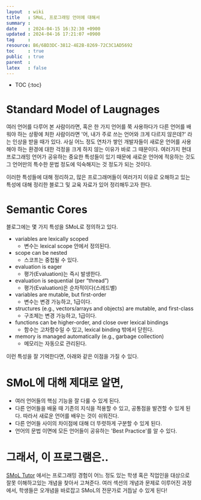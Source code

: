 ```yaml
---
layout  : wiki
title   : SMoL, 프로그래밍 언어에 대해서 
summary : 
date    : 2024-04-15 16:32:30 +0900
updated : 2024-04-16 17:21:07 +0900
tag     : 
resource: B6/6BD3DC-3812-4E2B-8269-72C3C1AD5692
toc     : true
public  : true
parent  : 
latex   : false
---
```

* TOC
{:toc}

# Standard Model of Laugnages
여러 언어를 다루어 본 사람이라면, 혹은 한 가지 언어를 쭉 사용하다가 다른 언어를 배워야 하는 상황에 처한 사람이라면 '어, 내가 주로 쓰는 언어와 크게 다르지 않은데?' 라는 인상을 받을 때가 있다. 사실 어느 정도 연차가 쌓인 개발자들이 새로운 언어를 사용해야 하는 환경에 대한 걱정을 크게 하지 않는 이유가 바로 그 때문이다. 여러가지 현대 프로그래밍 언어가 공유하는 중요한 특성들이 있기 때문에 새로운 언어에 적응하는 것도 그 언어만의 특수한 문법 정도에 익숙해지는 것 정도가 되는 것이다.

이러한 특성들에 대해 정리하고, 많은 프로그래머들이 여러가지 이유로 오해하고 있는 특성에 대해 정리한 블로그 및 교육 자료가 있어 정리해두고자 한다.

# Semantic Cores

블로그에는 몇 가지 특성을 SMoL로 정의하고 있다.

- variables are lexically scoped
  - 변수는 lexical scope 안에서 정의된다. 
- scope can be nested
  - 스코프는 중첩될 수 있다.
- evaluation is eager
  - 평가(Evaluation)는 즉시 발생한다.
- evaluation is sequential (per “thread”)
  - 평가(Evaluation)은 순차적이다(스레드별)
- variables are mutable, but first-order
  - 변수는 변경 가능하고, 1급이다.
- structures (e.g., vectors/arrays and objects) are mutable, and first-class
  - 구조체는 변경 가능하고, 1급이다.
- functions can be higher-order, and close over lexical bindings
  - 함수는 고차함수일 수 있고, lexical binding 밖에서 닫힌다. 
- memory is managed automatically (e.g., garbage collection)
  - 메모리는 자동으로 관리된다.
  
이런 특성을 잘 기억한다면, 아래와 같은 이점을 가질 수 있다.

# SMoL에 대해 제대로 알면, 
- 여러 언어들의 핵심 기능을 잘 다룰 수 있게 된다.
- 다른 언어들을 배울 때 기존의 지식을 적용할 수 있고, 공통점을 발견할 수 있게 된다. 따라서 새로운 언어를 배우는 것이 쉬워진다. 
- 다른 언어들 사이의 차이점에 대해 더 뚜렷하게 구분할 수 있게 된다.
- 언어의 문법 이면에 모든 언어들이 공유하는 'Best Practice'를 알 수 있다.

# 그래서, 이 프로그램은..
[SMoL Tutor](https://smol-tutor.xyz/) 에서는 프로그래밍 경험이 어느 정도 있는 학생 혹은 직업인을 대상으로 잘못 이해하고있는 개념을 찾아서 고쳐준다. 여러 섹션의 개념과 문제로 이루어진 과정에서, 학생들은 오개념을 바로잡고 SMoL의 전문가로 거듭날 수 있게 된다!
